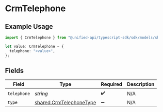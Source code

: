 # CrmTelephone

## Example Usage

```typescript
import { CrmTelephone } from "@unified-api/typescript-sdk/sdk/models/shared";

let value: CrmTelephone = {
  telephone: "<value>",
};
```

## Fields

| Field                                                                     | Type                                                                      | Required                                                                  | Description                                                               |
| ------------------------------------------------------------------------- | ------------------------------------------------------------------------- | ------------------------------------------------------------------------- | ------------------------------------------------------------------------- |
| `telephone`                                                               | *string*                                                                  | :heavy_check_mark:                                                        | N/A                                                                       |
| `type`                                                                    | [shared.CrmTelephoneType](../../../sdk/models/shared/crmtelephonetype.md) | :heavy_minus_sign:                                                        | N/A                                                                       |